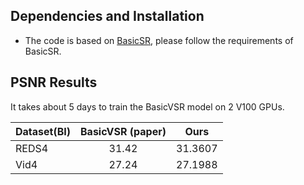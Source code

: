 ##  Dependencies and Installation
- The code is based on [BasicSR](https://github.com/xinntao/BasicSR), please follow the requirements of BasicSR.

## PSNR Results
It takes about 5 days to train the BasicVSR model on 2 V100 GPUs.

| Dataset(BI) | BasicVSR (paper) | Ours |
| :----- | :-----: | :-----: | 
| REDS4 | 31.42 | 31.3607 |
| Vid4 | 27.24 |27.1988|
